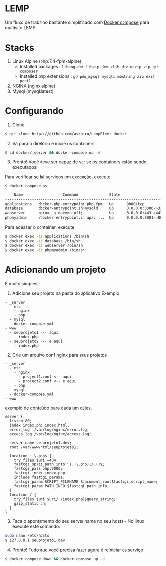 # LEMP
Um fluxo de trabalho bastante simplificado com [Docker compose](https://docs.docker.com/compose/) para multisite LEMP

# Stacks
1) Linux Alpine (php:7.4-fpm-alpine)
    - Installed packages : `libpng-dev libzip-dev zlib-dev unzip zip git composer`
    - Installed php extensions : `gd pdo_mysql mysqli mbstring zip exif pcntl`
2) NGINX (nginx:alpine)
3) Mysql (mysql:latest)

# Configurando
1) Clone
```bash
$ git clone https://github.com/askaoru/LempFleet docker
```
2) Vá para o diretório e inicie os containers
```bash
$ cd docker/_server && docker-compose up -d
```
3) Pronto! Você deve ser capaz de ver se os containers estão sendo executados!

Para verificar se há serviços em execução, execute
```bash
$ docker-compose ps

    Name                  Command              State                    Ports
-----------------------------------------------------------------------------------------------
applications   docker-php-entrypoint php-fpm   Up      9000/tcp
database       docker-entrypoint.sh mysqld     Up      0.0.0.0:3306->3306/tcp, 33060/tcp
webserver      nginx -g daemon off;            Up      0.0.0.0:443->443/tcp, 0.0.0.0:80->80/tcp
phpmyadmin     /docker-entrypoint.sh apac ...  Up      0.0.0.0:8081->80/tcp
```

Para acessar o container, execute
```bash
$ docker exec -it applications /bin/sh
$ docker exec -it database /bin/sh
$ docker exec -it webserver /bin/sh
$ docker exec -it phpmyadmin /bin/sh
```

# Adicionando um projeto
É muito simples!
1) Adicione seu projeto na pasta do aplicativo
Exemplo
```
- _server
  - etc
    - nginx
    - php
  - mysql
  - docker-compose.yml
- www
  - seuprojeto1 <-- aqui
    - index.php
  - seuprojeto2 <-- e aqui
    - index.php

```
2) Crie um arquivo conf nginx para seus projetos
```
- _server
  - etc
    - nginx
      - project1.conf <-- aqui
      - project2.conf <-- e aqui
    - php
  - mysql
  - docker-compose.yml
- www
```
exemplo de conteúdo para cada um deles.
```Nginx
server {
  listen 80;
  index index.php index.html;
  error_log  /var/log/nginx/error.log;
  access_log /var/log/nginx/access.log;

  server_name seuprojeto1.dev;
  root /var/www/html/seuprojeto1;

  location ~ \.php$ {
    try_files $uri =404;
    fastcgi_split_path_info ^(.+\.php)(/.+)$;
    fastcgi_pass php:9000;
    fastcgi_index index.php;
    include fastcgi_params;
    fastcgi_param SCRIPT_FILENAME $document_root$fastcgi_script_name;
    fastcgi_param PATH_INFO $fastcgi_path_info;
  }
  location / {
    try_files $uri $uri/ /index.php?$query_string;
    gzip_static on;
  }
}
```
3) Faca o apontamento do seu server name no seu hosts - No linux execute este comando:

```bash
sudo nano /etc/hosts
$ 127.0.0.1 seuprojeto1.dev
```

4) Pronto! Tudo que você precisa fazer agora é reiniciar os serviço
```bash
$ docker-compose down && docker-compose up -d
```
